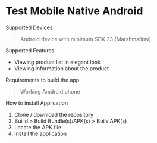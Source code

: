 # Test Mobile Native Android

Supported Devices
>Android device with minimum SDK 23 (Marshmallow)

Supported Features
- Viewing product list in elegant look
- Viewing information about the product

Requirements to build the app
>Working Amdroid phone

How to install Application
1. Clone / download the repository
2. Builld > Build Bundle(s)/APK(s) > Buils APK(s)
3. Locate the APK file
4. Install the application
